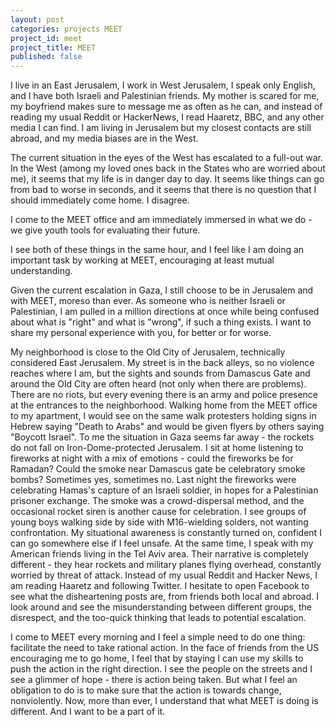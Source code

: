 ```yaml
---
layout: post
categories: projects MEET
project_id: meet
project_title: MEET
published: false
---
```




I live in an East Jerusalem, I work in West Jerusalem, I speak only English, and I have both Israeli and Palestinian friends. My mother is scared for me, my boyfriend makes sure to message me as often as he can, and instead of reading my usual Reddit or HackerNews, I read Haaretz, BBC, and any other media I can find. I am living in Jerusalem but my closest contacts are still abroad, and my media biases are in the West.

The current situation in the eyes of the West has escalated to a full-out war. In the West (among my loved ones back in the States who are worried about me), it seems that my life is in danger day to day. It seems like things can go from bad to worse in seconds, and it seems that there is no question that I should immediately come home. I disagree. 

I come to the MEET office and am immediately immersed in what we do - we give youth tools for evaluating their future.


I see both of these things in the same hour, and I feel like I am doing an important task by working at MEET, encouraging at least mutual understanding.  












Given the current escalation in Gaza, I still choose to be in Jerusalem and with MEET, moreso than ever. As someone who is neither Israeli or Palestinian, I am pulled in a million directions at once while being confused about what is "right" and what is "wrong", if such a thing exists. I want to share my personal experience with you, for better or for worse. 

My neighborhood is close to the Old City of Jerusalem, technically considered East Jerusalem. My street is in the back alleys, so no violence reaches where I am, but the sights and sounds from Damascus Gate and around the Old City are often heard (not only when there are problems). There are no riots, but every evening there is an army and police presence at the entrances to the neighborhood. Walking home from the MEET office to my apartment, I would see on the same walk protesters holding signs in Hebrew saying "Death to Arabs" and would be given flyers by others saying "Boycott Israel". To me the situation in Gaza seems far away - the rockets do not fall on Iron-Dome-protected Jerusalem. I sit at home listening to fireworks at night with a mix of emotions - could the fireworks be for Ramadan? Could the smoke near Damascus gate be celebratory smoke bombs? Sometimes yes, sometimes no. Last night the fireworks were celebrating Hamas's capture of an Israeli soldier, in hopes for a Palestinian prisoner exchange. The smoke was a crowd-dispersal method, and the occasional rocket siren is another cause for celebration. I see groups of young boys walking side by side with M16-wielding solders, not wanting confrontation. My situational awareness is constantly turned on, confident I can go somewhere else if I feel unsafe. At the same time, I speak with my American friends living in the Tel Aviv area. Their narrative is completely different - they hear rockets and military planes flying overhead, constantly worried by threat of attack. Instead of my usual Reddit and Hacker News, I am reading Haaretz and following Twitter. I hesitate to open Facebook to see what the disheartening posts are, from friends both local and abroad. I look around and see the misunderstanding between different groups, the disrespect, and the too-quick thinking that leads to potential escalation. 

I come to MEET every morning and I feel a simple need to do one thing: facilitate the need to take rational action. In the face of friends from the US encouraging me to go home, I feel that by staying I can use my skills to push the action in the right direction. I see the people on the streets and I see a glimmer of hope - there is action being taken. But what I feel an obligation to do is to make sure that the action is towards change, nonviolently. Now, more than ever, I understand that what MEET is doing is different. And I want to be a part of it.
